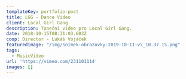 ```yaml
---
templateKey: portfolio-post
title: LGG - Dance Video
client: Local Girl Gang
description: Taneční video pro Local Girl Gang.
date: 2018-10-15T08:31:03.603Z
coop: Director - Lukáš Vojáček
featuredimage: "/img/snímek-obrazovky-2019-10-11-v\_10.37.15.png"
tags:
  - MusicVideo
url: 'https://vimeo.com/231101114'
images: []
---
```


